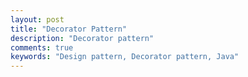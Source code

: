 ```yaml
---
layout: post
title: "Decorator Pattern"
description: "Decorator pattern"
comments: true
keywords: "Design pattern, Decorator pattern, Java"
---
```

